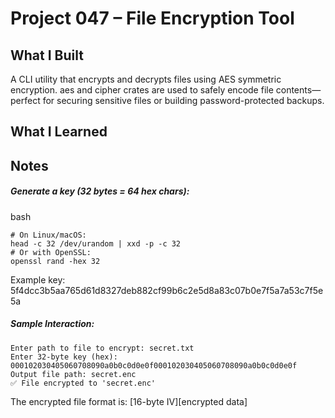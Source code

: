 # Project 047 – File Encryption Tool  

## What I Built
A CLI utility that encrypts and decrypts files using AES symmetric encryption. aes and cipher crates are used to safely encode file contents—perfect for securing sensitive files or building password-protected backups.

## What I Learned

## Notes
##### Generate a key (32 bytes = 64 hex chars):
bash
```
# On Linux/macOS:
head -c 32 /dev/urandom | xxd -p -c 32
# Or with OpenSSL:
openssl rand -hex 32
```
Example key: 5f4dcc3b5aa765d61d8327deb882cf99b6c2e5d8a83c07b0e7f5a7a53c7f5e5a


##### Sample Interaction:
```
Enter path to file to encrypt: secret.txt
Enter 32-byte key (hex): 000102030405060708090a0b0c0d0e0f000102030405060708090a0b0c0d0e0f
Output file path: secret.enc
✅ File encrypted to 'secret.enc'
```

The encrypted file format is: [16-byte IV][encrypted data]

